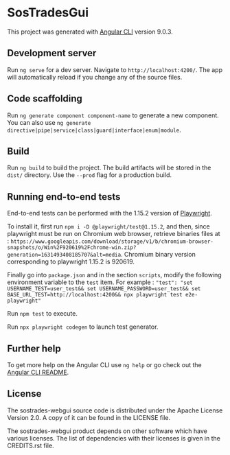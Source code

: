 # SosTradesGui

This project was generated with [Angular CLI](https://github.com/angular/angular-cli) version 9.0.3.

## Development server

Run `ng serve` for a dev server. Navigate to `http://localhost:4200/`. The app will automatically reload if you change any of the source files.

## Code scaffolding

Run `ng generate component component-name` to generate a new component. You can also use `ng generate directive|pipe|service|class|guard|interface|enum|module`.

## Build

Run `ng build` to build the project. The build artifacts will be stored in the `dist/` directory. Use the `--prod` flag for a production build.

## Running end-to-end tests

End-to-end tests can be performed with the 1.15.2 version of [Playwright](https://playwright.dev/). 

To install it, first run `npm i -D @playwright/test@1.15.2`, and then, since playwright must be run on Chromium web browser, retrieve binaries files at : `https://www.googleapis.com/download/storage/v1/b/chromium-browser-snapshots/o/Win%2F920619%2Fchrome-win.zip?generation=1631493408185707&alt=media`. Chromium binary version corresponding to playwright 1.15.2 is 920619.

Finally go into `package.json` and in the section `scripts`, modify the following environment variable to the `test` item. 
For example : `"test": "set USERNAME_TEST=user_test&& set USERNAME_PASSWORD=user_test&& set BASE_URL_TEST=http://localhost:4200&& npx playwright test e2e-playwright"`

Run `npm test` to execute.

Run  `npx playwright codegen` to launch test generator. 

## Further help

To get more help on the Angular CLI use `ng help` or go check out the [Angular CLI README](https://github.com/angular/angular-cli/blob/master/README.md).

## License
The sostrades-webgui source code is distributed under the Apache License Version 2.0.
A copy of it can be found in the LICENSE file.

The sostrades-webgui product depends on other software which have various licenses.
The list of dependencies with their licenses is given in the CREDITS.rst file.
